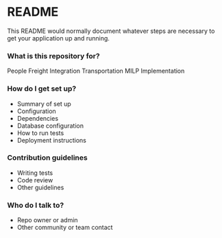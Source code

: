 # README #

This README would normally document whatever steps are necessary to get your application up and running.

### What is this repository for? ###

People Freight Integration Transportation
MILP Implementation

### How do I get set up? ###

* Summary of set up
* Configuration
* Dependencies
* Database configuration
* How to run tests
* Deployment instructions

### Contribution guidelines ###

* Writing tests
* Code review
* Other guidelines

### Who do I talk to? ###

* Repo owner or admin
* Other community or team contact